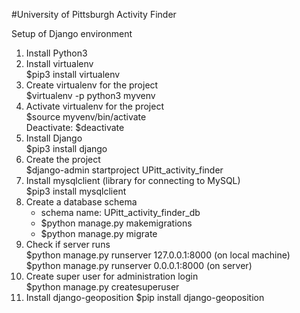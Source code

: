 #University of Pittsburgh Activity Finder

Setup of Django environment
1. Install Python3
2. Install virtualenv\
	$pip3 install virtualenv
3. Create virtualenv for the project\
	$virtualenv -p python3 myvenv
4. Activate virtualenv for the project\
	$source myvenv/bin/activate\
	Deactivate: $deactivate
5. Install Django\
    $pip3 install django
6. Create the project\
	$django-admin startproject UPitt_activity_finder
7. Install mysqlclient (library for connecting to MySQL)\
	$pip3 install mysqlclient
8. Create a database schema
	- schema name: UPitt_activity_finder_db
	- $python manage.py makemigrations
	- $python manage.py migrate
9. Check if server runs\
   	$python manage.py runserver 127.0.0.1:8000 (on local machine)\
	$python manage.py runserver 0.0.0.1:8000 (on server)
10. Create super user for administration login\
	$python manage.py createsuperuser
11. Install django-geoposition
    $pip install django-geoposition
